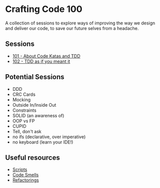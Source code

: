 # Crafting Code 100

A collection of sessions to explore ways of improving the way we design and deliver our code, to save our future selves from a headache.

## Sessions

- [101 - About Code Katas and TDD](./101/)
- [102 - TDD as if you meant it](./102/)

## Potential Sessions

- DDD
- CRC Cards
- Mocking
- Outside In/Inside Out
- Constraints
- SOLID (an awareness of)
- OOP vs FP
- CUPID
- Tell, don't ask
- no ifs (declarative, over imperative)
- no keyboard (learn your IDE!)

## Useful resources

- [Scripts](./Resources/)
- [Code Smells](https://refactoring.guru/refactoring/smells)
- [Refactorings](https://refactoring.guru/refactoring/techniques)
